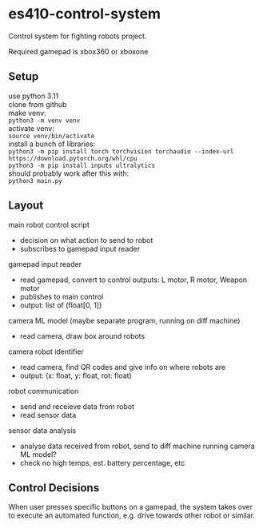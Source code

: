 # es410-control-system
Control system for fighting robots project.

Required gamepad is xbox360 or xboxone

## Setup

use python 3.11 \
clone from github\
make venv:\
`python3 -m venv venv`\
activate venv:\
`source venv/bin/activate`\
install a bunch of libraries:\
`python3 -m pip install torch torchvision torchaudio --index-url https://download.pytorch.org/whl/cpu`\
`python3 -m pip install inputs ultralytics`\
should probably work after this with:\
`python3 main.py`

## Layout

main robot control script
- decision on what action to send to robot
- subscribes to gamepad input reader
  
gamepad input reader
- read gamepad, convert to control outputs: L motor, R motor, Weapon motor
- publishes to main control
- output: list of (float[0, 1])
  
camera ML model (maybe separate program, running on diff machine)
- read camera, draw box around robots
  
camera robot identifier
- read camera, find QR codes and give info on where robots are
- output: (x: float, y: float, rot: float)
  
robot communication
- send and receieve data from robot
- read sensor data
  
sensor data analysis
- analyse data received from robot, send to diff machine running camera ML model?
- check no high temps, est. battery percentage, etc

## Control Decisions

When user presses specific buttons on a gamepad, the system takes over to execute an automated function, e.g. drive towards other robot or similar.
